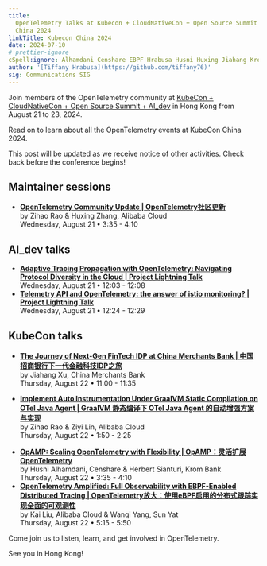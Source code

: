 ```yaml
---
title:
  OpenTelemetry Talks at Kubecon + CloudNativeCon + Open Source Summit + AI_dev
  China 2024
linkTitle: Kubecon China 2024
date: 2024-07-10
# prettier-ignore
cSpell:ignore: Alhamdani Censhare EBPF Hrabusa Husni Huxing Jiahang Krom Sianturi Wanqi Zhang Zihao Ziyi
author: '[Tiffany Hrabusa](https://github.com/tiffany76)'
sig: Communications SIG
---
```


Join members of the OpenTelemetry community at
[KubeCon + CloudNativeCon + Open Source Summit + AI_dev](https://events.linuxfoundation.org/kubecon-cloudnativecon-open-source-summit-ai-dev-china/)
in Hong Kong from August 21 to 23, 2024.

Read on to learn about all the OpenTelemetry events at KubeCon China 2024.

This post will be updated as we receive notice of other activities. Check back
before the conference begins!

## Maintainer sessions

- **[OpenTelemetry Community Update | OpenTelemetry社区更新](https://sched.co/1eYcJ)**<br>
  by Zihao Rao & Huxing Zhang, Alibaba Cloud<br> Wednesday, August 21 • 3:35 -
  4:10

## AI_dev talks

- **[Adaptive Tracing Propagation with OpenTelemetry: Navigating Protocol Diversity in the Cloud | Project Lightning Talk](https://sched.co/1f4zX)**<br>
  Wednesday, August 21 • 12:03 - 12:08
- **[Telemetry API and OpenTelemetry: the answer of istio monitoring? | Project Lightning Talk](https://sched.co/1f4zz)**<br>
  Wednesday, August 21 • 12:24 - 12:29

## KubeCon talks

- **[The Journey of Next-Gen FinTech IDP at China Merchants Bank | 中国招商银行下一代金融科技IDP之旅](https://sched.co/1eYYg)**<br>
by Jiahang Xu, China Merchants Bank<br> Thursday, August 22 • 11:00 - 11:35
<!-- prettier-ignore-start -->
- **[Implement Auto Instrumentation Under GraalVM Static Compilation on OTel Java Agent | GraalVM 静态编译下 OTel Java Agent 的自动增强方案与实现](https://sched.co/1eYZA)**<br>
by Zihao Rao & Ziyi Lin, Alibaba Cloud<br> Thursday, August 22 • 1:50 - 2:25
<!-- prettier-ignore-end -->
- **[OpAMP: Scaling OpenTelemetry with Flexibility | OpAMP：灵活扩展OpenTelemetry](https://sched.co/1eYZt)**<br>
  by Husni Alhamdani, Censhare & Herbert Sianturi, Krom Bank<br> Thursday,
  August 22 • 3:35 - 4:10
- **[OpenTelemetry Amplified: Full Observability with EBPF-Enabled Distributed Tracing | OpenTelemetry放大：使用eBPF启用的分布式跟踪实现全面的可观测性](https://sched.co/1eYZq)**<br>
  by Kai Liu, Alibaba Cloud & Wanqi Yang, Sun Yat<br> Thursday, August 22 •
  5:15 - 5:50

Come join us to listen, learn, and get involved in OpenTelemetry.

See you in Hong Kong!
